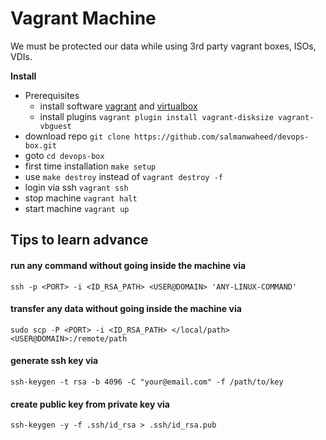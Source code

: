 # Vagrant Machine

We must be protected our data while using 3rd party vagrant boxes, ISOs, VDIs.

**Install**

* Prerequisites
  * install software [vagrant](https://www.vagrantup.com/downloads.html) and [virtualbox](https://www.virtualbox.org/wiki/Downloads)
  * install plugins `vagrant plugin install vagrant-disksize vagrant-vbguest`
* download repo `git clone https://github.com/salmanwaheed/devops-box.git`
* goto `cd devops-box`
* first time installation `make setup`
* use `make destroy` instead of `vagrant destroy -f`
* login via ssh `vagrant ssh`
* stop machine `vagrant halt`
* start machine `vagrant up`

## Tips to learn advance

#### run any command without going inside the machine via

```ssh -p <PORT> -i <ID_RSA_PATH> <USER@DOMAIN> 'ANY-LINUX-COMMAND'```

#### transfer any data without going inside the machine via

```sudo scp -P <PORT> -i <ID_RSA_PATH> </local/path> <USER@DOMAIN>:/remote/path```

#### generate ssh key via

```ssh-keygen -t rsa -b 4096 -C "your@email.com" -f /path/to/key```

#### create public key from private key via

```ssh-keygen -y -f .ssh/id_rsa > .ssh/id_rsa.pub```
